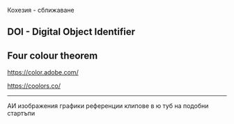 Кохезия - сближаване

## DOI - Digital Object Identifier
## Four colour theorem


https://color.adobe.com/

https://coolors.co/

---

АИ изображения
графики
референции
клипове в ю туб на подобни стартъпи
